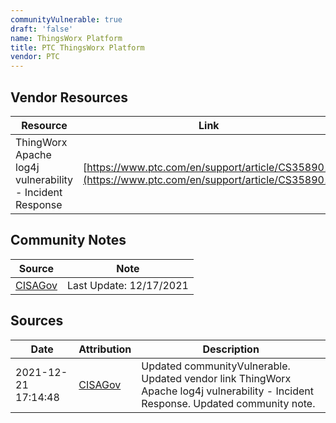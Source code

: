 ```yaml
---
communityVulnerable: true
draft: 'false'
name: ThingsWorx Platform
title: PTC ThingsWorx Platform
vendor: PTC
---
```


## Vendor Resources
| Resource | Link |
| --- | --- |
| ThingWorx Apache log4j vulnerability - Incident Response | [https://www.ptc.com/en/support/article/CS358901](https://www.ptc.com/en/support/article/CS358901) |


## Community Notes
| Source | Note |
| --- | --- |
| [CISAGov](https://raw.githubusercontent.com/cisagov/log4j-affected-db/develop/README.md) | Last Update: 12/17/2021 |

## Sources
| Date | Attribution | Description |
| --- | --- | --- |
| 2021-12-21 17:14:48 | [CISAGov](https://raw.githubusercontent.com/cisagov/log4j-affected-db/develop/README.md) | Updated communityVulnerable. Updated vendor link ThingWorx Apache log4j vulnerability - Incident Response. Updated community note.  |
